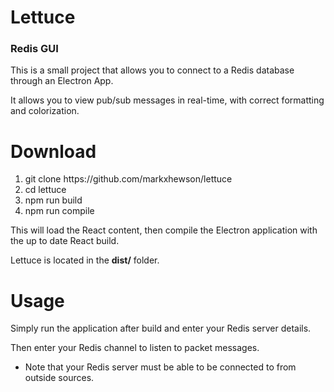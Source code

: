 <h1>Lettuce</h1>
<h3>Redis GUI</h3>

This is a small project that allows you to connect to a Redis database through an Electron App.

It allows you to view pub/sub messages in real-time, with correct formatting and colorization.

<h1>Download</h1>
<ul style="list-style-type: number">
  <li>git clone https://github.com/markxhewson/lettuce</li>
  <li>cd lettuce</li>
  <li>npm run build</li>
  <li>npm run compile</li>
</ul>

This will load the React content, then compile the Electron application with the up to date React build.

Lettuce is located in the **dist/** folder.

<h1>Usage</h1>
Simply run the application after build and enter your Redis server details.

Then enter your Redis channel to listen to packet messages.

<ul>
  <li>Note that your Redis server must be able to be connected to from outside sources.</li>
</ul>

